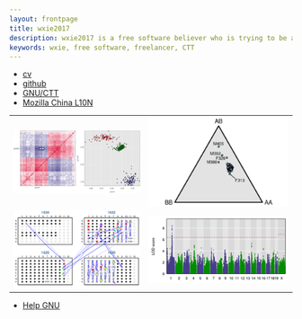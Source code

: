 ```yaml
---
layout: frontpage
title: wxie2017
description: wxie2017 is a free software believer who is trying to be a freelancer working with free software.
keywords: wxie, free software, freelancer, CTT
---
```


<div class="navbar">
  <div class="navbar-inner">
      <ul class="nav">
          <li><a href="{{ BASE_PATH }}/assets/cv.pdf">cv</a></li>
          <li><a href="https://github.com/wxie2017">github</a></li>
          <li><a href="https://savannah.gnu.org/projects/www-zh-cn/">GNU/CTT</a></li>
          <li><a href="https://community.mozilla.org/groups/mozilla-china-l10n/">Mozilla China L10N</a></li>
      </ul>
  </div>
</div>

<table class="wide">
<tr>
  <td class="left">
    <a href="pages/publpics/iplotCorr.html">
        <img src="assets/publpics/iplotCorr.png" alt="R/qtlcharts example" title="R/qtlcharts example"/>
    </a>
  </td>
  <td class="right">
    <a href="pages/publpics/mppdiag_fig4.html">
        <img src="assets/publpics/mppdiag_fig4.png" alt="Broman et
        al. (2019) Fig 4" title="Broman et al. (2019) Fig 4"/>
    </a>
  </td>
</tr>
<tr>
  <td class="left">
    <a href="pages/publpics/samplemixups_fig7.html">
        <img src="assets/publpics/samplemixups_fig7.png" alt="Broman et al. (2015) Fig 7" title="Broman et al. (2015) Fig 7"/>
    </a>
  </td>
  <td class="right">
    <a href="pages/publpics/rqtl2_fig1.html">
        <img src="assets/publpics/rqtl2_fig1c.png" alt="Broman et al. (2019) Fig 1c" title="Broman et al. (2019) Fig 1c"/>
    </a>
  </td>
</tr>
</table>

<div class="navbar">
  <div class="navbar-inner">
      <ul class="nav">
          <li><a href="https://www.gnu.org/help/help.html">Help GNU</a></li>
      </ul>
  </div>
</div>
